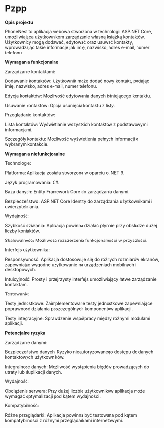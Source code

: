 # Pzpp

**Opis projektu**

PhoneNest to aplikacja webowa stworzona w technologii ASP.NET Core, umożliwiająca użytkownikom zarządzanie własną książką kontaktów. Użytkownicy mogą dodawać, edytować oraz usuwać kontakty, wprowadzając takie informacje jak imię, nazwisko, adres e-mail, numer telefonu. 


**Wymagania funkcjonalne**


Zarządzanie kontaktami:

Dodawanie kontaktów: Użytkownik może dodać nowy kontakt, podając imię, nazwisko, adres e-mail, numer telefonu.

Edycja kontaktów: Możliwość edytowania danych istniejącego kontaktu.

Usuwanie kontaktów: Opcja usunięcia kontaktu z listy.


Przeglądanie kontaktów:

Lista kontaktów: Wyświetlanie wszystkich kontaktów z podstawowymi informacjami.

Szczegóły kontaktu: Możliwość wyświetlenia pełnych informacji o wybranym kontakcie.


**Wymagania niefunkcjonalne**


Technologie:

Platforma: Aplikacja została stworzona w oparciu o .NET 9.

Język programowania: C#.

Baza danych: Entity Framework Core do zarządzania danymi.

Bezpieczeństwo: ASP.NET Core Identity do zarządzania użytkownikami i uwierzytelniania.


Wydajność:

Szybkość działania: Aplikacja powinna działać płynnie przy obsłudze dużej liczby kontaktów.

Skalowalność: Możliwość rozszerzenia funkcjonalności w przyszłości.


Interfejs użytkownika:

Responsywność: Aplikacja dostosowuje się do różnych rozmiarów ekranów, zapewniając wygodne użytkowanie na urządzeniach mobilnych i desktopowych.

Intuicyjność: Prosty i przejrzysty interfejs umożliwiający łatwe zarządzanie kontaktami.


Testowanie:

Testy jednostkowe: Zaimplementowane testy jednostkowe zapewniające poprawność działania poszczególnych komponentów aplikacji.

Testy integracyjne: Sprawdzenie współpracy między różnymi modułami aplikacji.


**Potencjalne ryzyka**

Zarządzanie danymi:

Bezpieczeństwo danych: Ryzyko nieautoryzowanego dostępu do danych kontaktowych użytkowników.

Integralność danych: Możliwość wystąpienia błędów prowadzących do utraty lub duplikacji danych.

Wydajność:

Obciążenie serwera: Przy dużej liczbie użytkowników aplikacja może wymagać optymalizacji pod kątem wydajności.

Kompatybilność:

Różne przeglądarki: Aplikacja powinna być testowana pod kątem kompatybilności z różnymi przeglądarkami internetowymi.